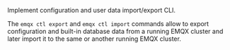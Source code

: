 Implement configuration and user data import/export CLI.

The `emqx ctl export` and `emqx ctl import` commands allow to export configuration and built-in database
data from a running EMQX cluster and later import it to the same or another running EMQX cluster.
